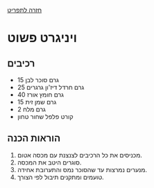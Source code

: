 [חזרה לתפריט](../index.MD)

# ויניגרט פשוט

## רכיבים
- 15 גרם סוכר לבן
- 25 גרם חרדל דיז'ון גרגרים
- 40 גרם חומץ אורז
- 15 גרם שמן זית
- 2 גרם מלח
- קורט פלפל שחור טחון

## הוראות הכנה
1. מכניסים את כל הרכיבים לצנצנת עם מכסה אטום.
2. סוגרים היטב את המכסה.
3. מנערים נמרצות עד שהסוכר נמס והתערובת אחידה.
4. טועמים ומתקנים תיבול לפי הצורך.
